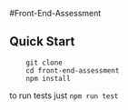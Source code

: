 #Front-End-Assessment

## Quick Start

```
    git clone
    cd front-end-assessment
    npm install
```

to run tests just `npm run test`
